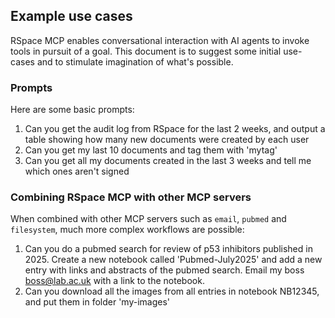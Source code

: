 ## Example use cases

RSpace MCP enables conversational interaction with AI agents to invoke tools in pursuit of a goal. This document is to suggest some initial use-cases and to stimulate imagination of what's possible. 

### Prompts
Here are some basic prompts:

1. Can you get the audit log from RSpace for the last 2 weeks, and output a table showing how many new documents were created by each user
2. Can you get my last 10 documents and tag them with 'mytag'
3. Can you get all my documents created in the last 3 weeks and tell me which ones aren't signed

### Combining RSpace MCP with other MCP servers
When combined with other MCP servers such as `email`, `pubmed` and `filesystem`, much more complex workflows are possible: 

1. Can you do a pubmed search for review of p53 inhibitors published in 2025. Create a new notebook called 'Pubmed-July2025' and add a new entry with links and abstracts of the pubmed search. Email my boss boss@lab.ac.uk with a link to the notebook.
2. Can you download all the images  from all entries in  notebook NB12345,  and put them in folder 'my-images'
